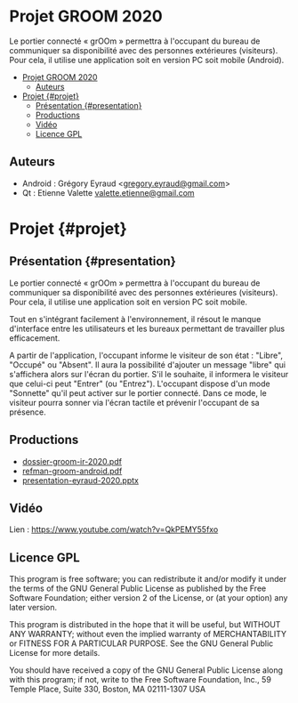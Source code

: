 # Projet GROOM 2020

Le portier connecté « grOOm » permettra à l'occupant du bureau de communiquer sa disponibilité avec des personnes extérieures (visiteurs). Pour cela, il utilise une application soit en version PC soit mobile (Android).

- [Projet GROOM 2020](#projet-groom-2020)
  - [Auteurs](#auteurs)
- [Projet {#projet}](#projet-projet)
  - [Présentation {#presentation}](#présentation-presentation)
  - [Productions](#productions)
  - [Vidéo](#vidéo)
  - [Licence GPL](#licence-gpl)

## Auteurs

- Android : Grégory Eyraud <<gregory.eyraud@gmail.com>>
- Qt : Etienne Valette <valette.etienne@gmail.com>

# Projet {#projet}

## Présentation {#presentation}

Le portier connecté « grOOm » permettra à l'occupant du bureau de communiquer sa disponibilité avec des personnes extérieures (visiteurs). Pour cela, il utilise une application soit en version PC soit mobile.

Tout en s'intégrant facilement à l'environnement, il résout le manque d'interface entre les utilisateurs et les bureaux permettant de travailler plus efficacement.

A partir de l'application, l'occupant informe le visiteur de son état : "Libre", "Occupé" ou "Absent". Il aura la possibilité d'ajouter un message "libre" qui s'affichera alors sur l'écran du portier. S'il le souhaite, il informera le visiteur que celui-ci peut "Entrer" (ou "Entrez"). L'occupant dispose d'un mode "Sonnette" qu'il peut activer sur le portier connecté. Dans ce mode, le visiteur pourra sonner via l'écran tactile et prévenir l'occupant de sa présence.

## Productions

- [dossier-groom-ir-2020.pdf](dossier-groom-ir-2020.pdf)
- [refman-groom-android.pdf](refman-groom-android.pdf)
- [presentation-eyraud-2020.pptx](presentation-eyraud-2020.pptx)

## Vidéo

Lien : https://www.youtube.com/watch?v=QkPEMY55fxo

## Licence GPL

This program is free software; you can redistribute it and/or modify
it under the terms of the GNU General Public License as published by
the Free Software Foundation; either version 2 of the License, or
(at your option) any later version.

This program is distributed in the hope that it will be useful,
but WITHOUT ANY WARRANTY; without even the implied warranty of
MERCHANTABILITY or FITNESS FOR A PARTICULAR PURPOSE. See the
GNU General Public License for more details.

You should have received a copy of the GNU General Public License
along with this program; if not, write to the Free Software
Foundation, Inc., 59 Temple Place, Suite 330, Boston, MA 02111-1307 USA
